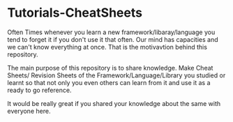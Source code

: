 # Tutorials-CheatSheets
Often Times whenever you learn a new framework/libaray/language you tend to forget it if you don't use it that often. Our mind has capacities and we can't know everything at once. That is the motivavtion behind this repository.

The main purpose of this repository is to share knowledge. Make Cheat Sheets/ Revision Sheets of the Framework/Language/Library you studied or learnt so that not only you even others can learn from it and use it as a ready to go reference.

It would be really great if you shared your knowledge about the same with everyone here.
